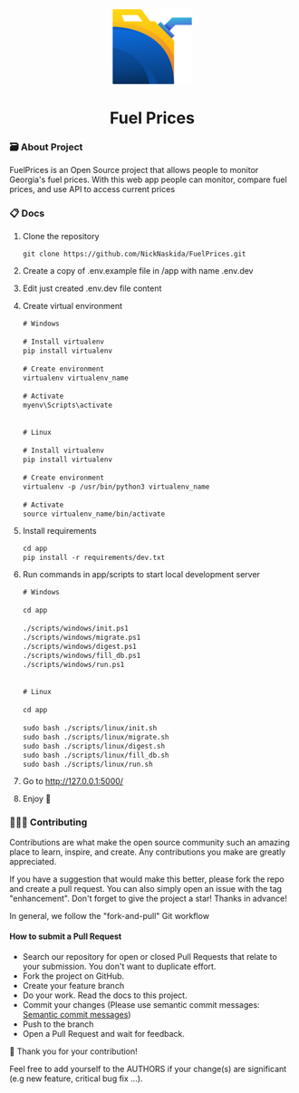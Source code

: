 <div align="center">
	<img src="./app/src/static/img/logo.png" width="140" title="Logo">
    <h1>Fuel Prices</h1>
</div>

### 🗃 About Project

FuelPrices is an Open Source project that allows people to monitor Georgia's fuel prices. With this web app people can
monitor, compare fuel prices, and use API to access current prices

### 📋 Docs

1. Clone the repository

    ```git
    git clone https://github.com/NickNaskida/FuelPrices.git
    ```

2. Create a copy of .env.example file in /app with name .env.dev

3. Edit just created .env.dev file content

4. Create virtual environment
   ```
   # Windows
   
   # Install virtualenv
   pip install virtualenv
   
   # Create environment
   virtualenv virtualenv_name
   
   # Activate
   myenv\Scripts\activate
   
   
   # Linux
   
   # Install virtualenv
   pip install virtualenv
   
   # Create environment
   virtualenv -p /usr/bin/python3 virtualenv_name
   
   # Activate
   source virtualenv_name/bin/activate
   ```

5. Install requirements
   ```
   cd app
   pip install -r requirements/dev.txt
   ```

6. Run commands in app/scripts to start local development server
    ```
    # Windows
   
    cd app
   
   ./scripts/windows/init.ps1
   ./scripts/windows/migrate.ps1
   ./scripts/windows/digest.ps1
   ./scripts/windows/fill_db.ps1
   ./scripts/windows/run.ps1
   
   
    # Linux
   
    cd app
   
    sudo bash ./scripts/linux/init.sh
    sudo bash ./scripts/linux/migrate.sh
    sudo bash ./scripts/linux/digest.sh
    sudo bash ./scripts/linux/fill_db.sh
    sudo bash ./scripts/linux/run.sh
    ```

7. Go to http://127.0.0.1:5000/
8. Enjoy 💫

### 👨🏼‍🔬 Contributing

Contributions are what make the open source community such an amazing place to learn, inspire, and create. Any
contributions you make are greatly appreciated.

If you have a suggestion that would make this better, please fork the repo and create a pull request. You can also
simply open an issue with the tag "enhancement". Don't forget to give the project a star! Thanks in advance!

In general, we follow the "fork-and-pull" Git workflow

#### How to submit a Pull Request

- Search our repository for open or closed Pull Requests that relate to your submission. You don't want to duplicate effort.
- Fork the project on GitHub.
- Create your feature branch
- Do your work. Read the docs to this project.
- Commit your changes (Please use semantic commit messages: [Semantic commit messages](https://gist.github.com/joshbuchea/6f47e86d2510bce28f8e7f42ae84c716))
- Push to the branch
- Open a Pull Request and wait for feedback.

🎉 Thank you for your contribution!

Feel free to add yourself to the AUTHORS if your change(s) are significant (e.g new feature, critical bug fix ...).
